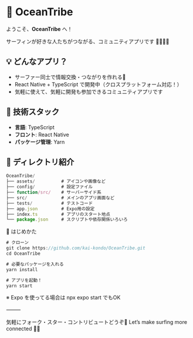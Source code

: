 # **🌊 OceanTribe**

ようこそ、**OceanTribe** へ！

サーフィンが好きな人たちがつながる、コミュニティアプリです 🏄‍♀️🏄‍♂️

## **💡 どんなアプリ？**

- サーファー同士で情報交換・つながりを作れる📱
- React Native + TypeScript で開発中（クロスプラットフォーム対応！）
- 気軽に使えて、気軽に開発も参加できるコミュニティアプリです

## **🔧 技術スタック**

- **言語**: TypeScript
- **フロント**: React Native
- **パッケージ管理**: Yarn

## **📁 ディレクトリ紹介**

```jsx
OceanTribe/
├── assets/          # アイコンや画像など
├── config/          # 設定ファイル
├── function/src/    # サーバーサイド系
├── src/             # メインのアプリ画面など
├── tests/           # テストコード
├── app.json         # Expo用の設定
├── index.ts         # アプリのスタート地点
└── package.json     # スクリプトや依存関係いろいろ
```

🚀 はじめかた
```jsx
# クローン
git clone https://github.com/kai-kondo/OceanTribe.git
cd OceanTribe

# 必要なパッケージを入れる
yarn install

# アプリを起動！
yarn start
```

※ Expo を使ってる場合は npx expo start でもOK


⸻

気軽にフォーク・スター・コントリビュートどうぞ🙌
Let’s make surfing more connected 🌴🌊
